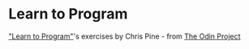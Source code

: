 Learn to Program
=========
["Learn to Program"](https://pine.fm/LearnToProgram/?Chapter=00)'s exercises by Chris Pine - from [The Odin Project](http://www.theodinproject.com/web-development-101/javascript-and-jquery?ref=lnav)
